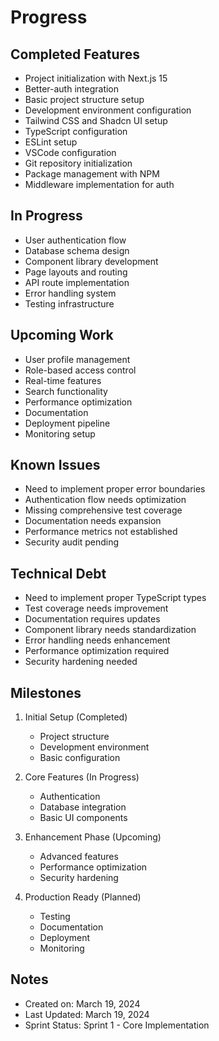 # Progress

## Completed Features

- Project initialization with Next.js 15
- Better-auth integration
- Basic project structure setup
- Development environment configuration
- Tailwind CSS and Shadcn UI setup
- TypeScript configuration
- ESLint setup
- VSCode configuration
- Git repository initialization
- Package management with NPM
- Middleware implementation for auth

## In Progress

- User authentication flow
- Database schema design
- Component library development
- Page layouts and routing
- API route implementation
- Error handling system
- Testing infrastructure

## Upcoming Work

- User profile management
- Role-based access control
- Real-time features
- Search functionality
- Performance optimization
- Documentation
- Deployment pipeline
- Monitoring setup

## Known Issues

- Need to implement proper error boundaries
- Authentication flow needs optimization
- Missing comprehensive test coverage
- Documentation needs expansion
- Performance metrics not established
- Security audit pending

## Technical Debt

- Need to implement proper TypeScript types
- Test coverage needs improvement
- Documentation requires updates
- Component library needs standardization
- Error handling needs enhancement
- Performance optimization required
- Security hardening needed

## Milestones

1. Initial Setup (Completed)
   - Project structure
   - Development environment
   - Basic configuration

2. Core Features (In Progress)
   - Authentication
   - Database integration
   - Basic UI components

3. Enhancement Phase (Upcoming)
   - Advanced features
   - Performance optimization
   - Security hardening

4. Production Ready (Planned)
   - Testing
   - Documentation
   - Deployment
   - Monitoring

## Notes

- Created on: March 19, 2024
- Last Updated: March 19, 2024
- Sprint Status: Sprint 1 - Core Implementation
